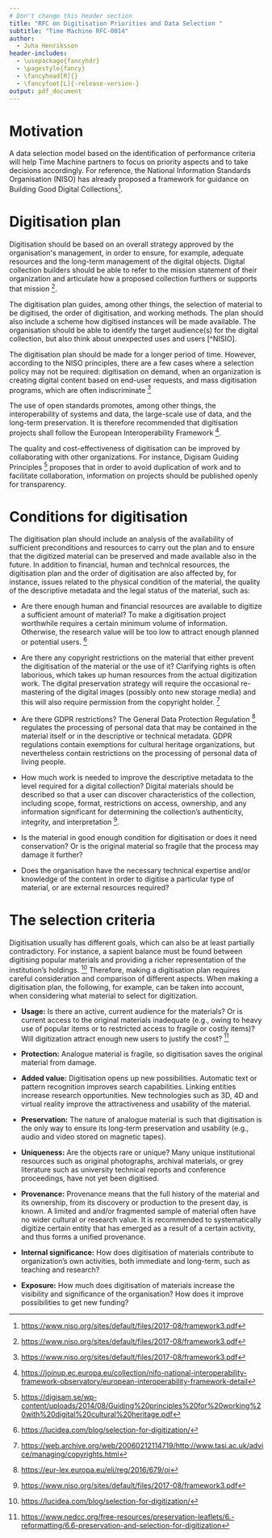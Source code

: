 ```yaml
---
# Don't change this header section
title: "RFC on Digitisation Priorities and Data Selection "
subtitle: "Time Machine RFC-0014"
author:
  - Juha Henriksson
header-includes:
  - \usepackage{fancyhdr}
  - \pagestyle{fancy}
  - \fancyhead[R]{}
  - \fancyfoot[L]{-release-version-}
output: pdf_document
---
```


# Motivation

A data selection model based on the identification of performance criteria will help Time Machine partners to focus on priority aspects and to take decisions accordingly. For reference, the National Information Standards Organisation (NISO) has already proposed a framework for guidance on Building Good Digital Collections[^NISO]. 

# Digitisation plan

Digitisation should be based on an overall strategy approved by the organisation's management, in order to ensure, for example, adequate resources and the long-term management of the digital objects. Digital collection builders should be able to refer to the mission statement of their organization and articulate how a proposed collection furthers or supports that mission [^NISO].

The digitisation plan guides, among other things, the selection of material to be digitised, the order of digitisation, and working methods. The plan should also include a scheme how digitised instances will be made available. The organisation should be able to identify the target audience(s) for the digital collection, but also think about unexpected uses and users [^NISIO]. 

The digitisation plan should be made for a longer period of time. However, according to the NISO principles, there are a few cases where a selection policy may not be required: digitisation on demand, when an organization is creating digital content based on end-user requests, and mass digitisation programs, which are often indiscriminate [^NISO]

The use of open standards promotes, among other things, the interoperability of systems and data, the large-scale use of data, and the long-term preservation. It is therefore recommended that digitisation projects shall follow the European Interoperability Framework [^JOINUP].

The quality and cost-effectiveness of digitisation can be improved by collaborating with other organizations. For instance, Digisam Guiding Principles [^DIGISAM] proposes that in order to avoid duplication of work and to facilitate collaboration, information on projects should be published openly for transparency.


# Conditions for digitisation

The digitisation plan should include an analysis of the availability of sufficient preconditions and resources to carry out the plan and to ensure that the digitized material can be preserved and made available also in the future. In addition to financial, human and technical resources, the digitisation plan and the order of digitisation are also affected by, for instance, issues related to the physical condition of the material, the quality of the descriptive metadata and the legal status of the material, such as:
- Are there enough human and financial resources are available to digitize a sufficient amount of material? To make a digitisation project worthwhile requires a certain minimum volume of information. Otherwise, the research value will be too low to attract enough planned or potential users. [^LUCIDEA]
- Are there any copyright restrictions on the material that either prevent the digitisation of the material or the use of it? Clarifying rights is often laborious, which takes up human resources from the actual digitization work. The digital preservation strategy will require the occasional re-mastering of the digital images (possibly onto new storage media) and this will also require permission from the copyright holder. [^TASICP] 
- Are there GDPR restrictions? The General Data Protection Regulation [^EUR-LEX] regulates the processing of personal data that may be contained in the material itself or in the descriptive or technical metadata. GDPR regulations contain exemptions for cultural heritage organizations, but nevertheless contain restrictions on the processing of personal data of living people.
- How much work is needed to improve the descriptive metadata to the level required for a digital  collection? Digital materials should be described so that a user can discover characteristics of the collection, including scope, format, restrictions on access, ownership, and any information significant for determining the collection’s authenticity, integrity, and interpretation [^NISO].

- Is the material in good enough condition for digitisation or does it need conservation? Or is the original material so fragile that the process may damage it further?

- Does the organisation have the necessary technical expertise and/or knowledge of the content in order to digitise a particular type of material, or are external resources required?


# The selection criteria

Digitisation usually has different goals, which can also be at least partially contradictory. For instance, a sapient balance must be found between digitising popular materials and providing a richer representation of the institution’s holdings. [^LUCIDEA] Therefore, making a digitisation plan requires careful consideration and comparison of different aspects. When making a digitisation plan, the following, for example, can be taken into account, when considering what material to select for digitization.
- **Usage:** Is there an active, current audience for the materials? Or is current access to the original materials inadequate (e.g., owing to heavy use of popular items or to restricted access to fragile or costly items)? Will digitization attract enough new users to justify the cost? [^NEDCC]
- **Protection:** Analogue material is fragile, so digitisation saves the original material from damage.

- **Added value:** Digitisation opens up new possibilities. Automatic text or pattern recognition improves search capabilities. Linking entities increase research opportunities. New technologies such as 3D, 4D and virtual reality improve the attractiveness and usability of the material.

- **Preservation:** The nature of analogue material is such that digitisation is the only way to ensure its long-term preservation and usability (e.g., audio and video stored on magnetic tapes).

- **Uniqueness:** Are the objects rare or unique? Many unique institutional resources such as original photographs, archival materials, or grey literature such as university technical reports and conference proceedings, have not yet been digitised. 

- **Provenance:** Provenance means that the full history of the material and its ownership, from its discovery or production to the present day, is known. A limited and and/or fragmented sample of material often have no wider cultural or research value. It is recommended to systematically digitize certain entity that has emerged as a result of a certain activity, and thus forms a unified provenance.

- **Internal significance:** How does digitisation of materials contribute to organization’s own activities, both immediate and long-term, such as teaching and research?

- **Exposure:** How much does digitisation of materials increase the visibility and significance of the organisation? How does it improve possibilities to get new funding?

<!-- Footnote content. Only alphanumeric characters and underscores are allowed. Please keep alphabetical sorting -->

[^DIGISAM]: https://digisam.se/wp-content/uploads/2014/08/Guiding%20principles%20for%20working%20with%20digital%20cultural%20heritage.pdf

[^EUR-LEX]: https://eur-lex.europa.eu/eli/reg/2016/679/oj

[^JOINUP]: https://joinup.ec.europa.eu/collection/nifo-national-interoperability-framework-observatory/european-interoperability-framework-detail

[^LUCIDEA]: https://lucidea.com/blog/selection-for-digitization/

[^NEDCC]: https://www.nedcc.org/free-resources/preservation-leaflets/6.-reformatting/6.6-preservation-and-selection-for-digitization

[^NISO]: https://www.niso.org/sites/default/files/2017-08/framework3.pdf

[^TASICP]: https://web.archive.org/web/20060212114719/http://www.tasi.ac.uk/advice/managing/copyrights.html

